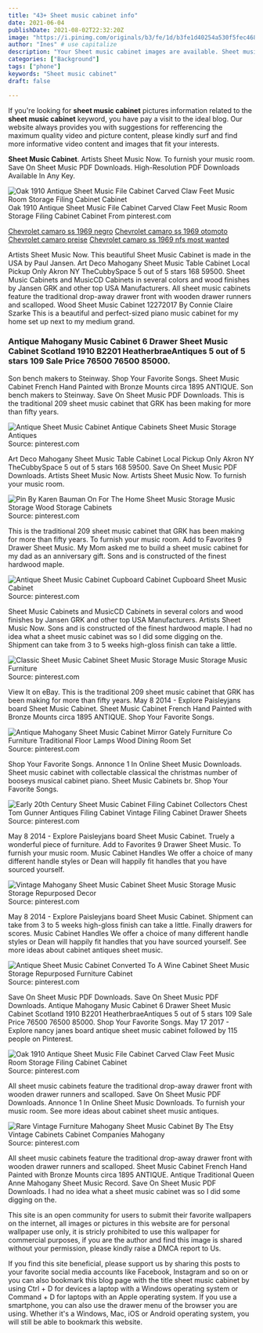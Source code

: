 ```yaml
---
title: "43+ Sheet music cabinet info"
date: 2021-06-04
publishDate: 2021-08-02T22:32:20Z
image: "https://i.pinimg.com/originals/b3/fe/1d/b3fe1d40254a530f5fec468d283ff57a.jpg"
author: "Ines" # use capitalize
description: "Your Sheet music cabinet images are available. Sheet music cabinet are a topic that is being searched for and liked by netizens now. You can Find and Download the Sheet music cabinet files here. Get all free vectors."
categories: ["Background"]
tags: ["phone"]
keywords: "Sheet music cabinet"
draft: false

---
```


If you're looking for **sheet music cabinet** pictures information related to the **sheet music cabinet** keyword, you have pay a visit to the ideal  blog.  Our website always  provides you with  suggestions  for refferencing  the maximum  quality video and picture  content, please kindly surf and find more informative video content and images  that fit your interests.

**Sheet Music Cabinet**. Artists Sheet Music Now. To furnish your music room. Save On Sheet Music PDF Downloads. High-Resolution PDF Downloads Available In Any Key.

![Oak 1910 Antique Sheet Music File Cabinet Carved Claw Feet Music Room Storage Filing Cabinet Cabinet](https://i.pinimg.com/originals/a0/71/26/a071265f41b4eb065ec121cbdd2c0879.jpg "Oak 1910 Antique Sheet Music File Cabinet Carved Claw Feet Music Room Storage Filing Cabinet Cabinet")
Oak 1910 Antique Sheet Music File Cabinet Carved Claw Feet Music Room Storage Filing Cabinet Cabinet From pinterest.com

[Chevrolet camaro ss 1969 negro](/chevrolet-camaro-ss-1969-negro/)
[Chevrolet camaro ss 1969 otomoto](/chevrolet-camaro-ss-1969-otomoto/)
[Chevrolet camaro preise](/chevrolet-camaro-preise/)
[Chevrolet camaro ss 1969 nfs most wanted](/chevrolet-camaro-ss-1969-nfs-most-wanted/)

Artists Sheet Music Now. This beautiful Sheet Music Cabinet is made in the USA by Paul Jansen. Art Deco Mahogany Sheet Music Table Cabinet Local Pickup Only Akron NY TheCubbySpace 5 out of 5 stars 168 59500. Sheet Music Cabinets and MusicCD Cabinets in several colors and wood finishes by Jansen GRK and other top USA Manufacturers. All sheet music cabinets feature the traditional drop-away drawer front with wooden drawer runners and scalloped. Wood Sheet Music Cabinet 12272017 By Connie Claire Szarke This is a beautiful and perfect-sized piano music cabinet for my home set up next to my medium grand.

### Antique Mahogany Music Cabinet 6 Drawer Sheet Music Cabinet Scotland 1910 B2201 HeatherbraeAntiques 5 out of 5 stars 109 Sale Price 76500 76500 85000.

Son bench makers to Steinway. Shop Your Favorite Songs. Sheet Music Cabinet French Hand Painted with Bronze Mounts circa 1895 ANTIQUE. Son bench makers to Steinway. Save On Sheet Music PDF Downloads. This is the traditional 209 sheet music cabinet that GRK has been making for more than fifty years.


![Antique Sheet Music Cabinet Antique Cabinets Sheet Music Storage Antiques](https://i.pinimg.com/originals/7b/f5/d3/7bf5d37c6e97505a163f32c04ec3c859.jpg "Antique Sheet Music Cabinet Antique Cabinets Sheet Music Storage Antiques")
Source: pinterest.com

Art Deco Mahogany Sheet Music Table Cabinet Local Pickup Only Akron NY TheCubbySpace 5 out of 5 stars 168 59500. Save On Sheet Music PDF Downloads. Artists Sheet Music Now. Artists Sheet Music Now. To furnish your music room.

![Pin By Karen Bauman On For The Home Sheet Music Storage Music Storage Wood Storage Cabinets](https://i.pinimg.com/originals/89/0e/64/890e649b78f1cf2d3842c5b091b2d766.jpg "Pin By Karen Bauman On For The Home Sheet Music Storage Music Storage Wood Storage Cabinets")
Source: pinterest.com

This is the traditional 209 sheet music cabinet that GRK has been making for more than fifty years. To furnish your music room. Add to Favorites 9 Drawer Sheet Music. My Mom asked me to build a sheet music cabinet for my dad as an anniversary gift. Sons and is constructed of the finest hardwood maple.

![Antique Sheet Music Cabinet Cupboard Cabinet Cupboard Sheet Music Cabinet](https://i.pinimg.com/originals/25/d0/8e/25d08e528a04d73d4348a63e43c45fb7.jpg "Antique Sheet Music Cabinet Cupboard Cabinet Cupboard Sheet Music Cabinet")
Source: pinterest.com

Sheet Music Cabinets and MusicCD Cabinets in several colors and wood finishes by Jansen GRK and other top USA Manufacturers. Artists Sheet Music Now. Sons and is constructed of the finest hardwood maple. I had no idea what a sheet music cabinet was so I did some digging on the. Shipment can take from 3 to 5 weeks high-gloss finish can take a little.

![Classic Sheet Music Cabinet Sheet Music Storage Music Storage Music Furniture](https://i.pinimg.com/474x/a0/40/04/a040040ff359cae071b3df76c634fc7b.jpg "Classic Sheet Music Cabinet Sheet Music Storage Music Storage Music Furniture")
Source: pinterest.com

View It on eBay. This is the traditional 209 sheet music cabinet that GRK has been making for more than fifty years. May 8 2014 - Explore Paisleyjans board Sheet Music Cabinet. Sheet Music Cabinet French Hand Painted with Bronze Mounts circa 1895 ANTIQUE. Shop Your Favorite Songs.

![Antique Mahogany Sheet Music Cabinet Mirror Gately Furniture Co Furniture Traditional Floor Lamps Wood Dining Room Set](https://i.pinimg.com/originals/40/d6/1c/40d61ca832cb7f0de31bc30a4a230018.jpg "Antique Mahogany Sheet Music Cabinet Mirror Gately Furniture Co Furniture Traditional Floor Lamps Wood Dining Room Set")
Source: pinterest.com

Shop Your Favorite Songs. Annonce 1 In Online Sheet Music Downloads. Sheet music cabinet with collectable classical the christmas number of booseys musical cabinet piano. Sheet Music Cabinets br. Shop Your Favorite Songs.

![Early 20th Century Sheet Music Cabinet Filing Cabinet Collectors Chest Tom Gunner Antiques Filing Cabinet Vintage Filing Cabinet Drawer Sheets](https://i.pinimg.com/originals/d8/e9/f7/d8e9f7bf81978484fa9b1e51b02a205c.jpg "Early 20th Century Sheet Music Cabinet Filing Cabinet Collectors Chest Tom Gunner Antiques Filing Cabinet Vintage Filing Cabinet Drawer Sheets")
Source: pinterest.com

May 8 2014 - Explore Paisleyjans board Sheet Music Cabinet. Truely a wonderful piece of furniture. Add to Favorites 9 Drawer Sheet Music. To furnish your music room. Music Cabinet Handles We offer a choice of many different handle styles or Dean will happily fit handles that you have sourced yourself.

![Vintage Mahogany Sheet Music Cabinet Sheet Music Storage Music Storage Repurposed Decor](https://i.pinimg.com/originals/f3/9a/ee/f39aeeb302415b102f6494b6418ba6ad.jpg "Vintage Mahogany Sheet Music Cabinet Sheet Music Storage Music Storage Repurposed Decor")
Source: pinterest.com

May 8 2014 - Explore Paisleyjans board Sheet Music Cabinet. Shipment can take from 3 to 5 weeks high-gloss finish can take a little. Finally drawers for scores. Music Cabinet Handles We offer a choice of many different handle styles or Dean will happily fit handles that you have sourced yourself. See more ideas about cabinet antiques sheet music.

![Antique Sheet Music Cabinet Converted To A Wine Cabinet Sheet Music Storage Repurposed Furniture Cabinet](https://i.pinimg.com/originals/f0/1e/57/f01e574d9c086d8eb4835ac2f308d94d.jpg "Antique Sheet Music Cabinet Converted To A Wine Cabinet Sheet Music Storage Repurposed Furniture Cabinet")
Source: pinterest.com

Save On Sheet Music PDF Downloads. Save On Sheet Music PDF Downloads. Antique Mahogany Music Cabinet 6 Drawer Sheet Music Cabinet Scotland 1910 B2201 HeatherbraeAntiques 5 out of 5 stars 109 Sale Price 76500 76500 85000. Shop Your Favorite Songs. May 17 2017 - Explore nancy janes board antique sheet music cabinet followed by 115 people on Pinterest.

![Oak 1910 Antique Sheet Music File Cabinet Carved Claw Feet Music Room Storage Filing Cabinet Cabinet](https://i.pinimg.com/originals/a0/71/26/a071265f41b4eb065ec121cbdd2c0879.jpg "Oak 1910 Antique Sheet Music File Cabinet Carved Claw Feet Music Room Storage Filing Cabinet Cabinet")
Source: pinterest.com

All sheet music cabinets feature the traditional drop-away drawer front with wooden drawer runners and scalloped. Save On Sheet Music PDF Downloads. Annonce 1 In Online Sheet Music Downloads. To furnish your music room. See more ideas about cabinet sheet music antiques.

![Rare Vintage Furniture Mahogany Sheet Music Cabinet By The Etsy Vintage Cabinets Cabinet Companies Mahogany](https://i.pinimg.com/originals/b3/fe/1d/b3fe1d40254a530f5fec468d283ff57a.jpg "Rare Vintage Furniture Mahogany Sheet Music Cabinet By The Etsy Vintage Cabinets Cabinet Companies Mahogany")
Source: pinterest.com

All sheet music cabinets feature the traditional drop-away drawer front with wooden drawer runners and scalloped. Sheet Music Cabinet French Hand Painted with Bronze Mounts circa 1895 ANTIQUE. Antique Traditional Queen Anne Mahogany Sheet Music Record. Save On Sheet Music PDF Downloads. I had no idea what a sheet music cabinet was so I did some digging on the.

This site is an open community for users to submit their favorite wallpapers on the internet, all images or pictures in this website are for personal wallpaper use only, it is stricly prohibited to use this wallpaper for commercial purposes, if you are the author and find this image is shared without your permission, please kindly raise a DMCA report to Us.

If you find this site beneficial, please support us by sharing this posts to your favorite social media accounts like Facebook, Instagram and so on or you can also bookmark this blog page with the title sheet music cabinet by using Ctrl + D for devices a laptop with a Windows operating system or Command + D for laptops with an Apple operating system. If you use a smartphone, you can also use the drawer menu of the browser you are using. Whether it's a Windows, Mac, iOS or Android operating system, you will still be able to bookmark this website.
